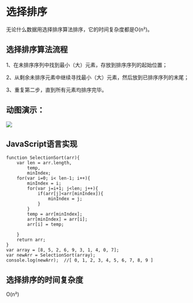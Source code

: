 # 选择排序

无论什么数据用选择排序算法排序，它的时间复杂度都是O(n²)。



## 选择排序算法流程

1、在未排序序列中找到最小（大）元素，存放到排序序列的起始位置；

2、从剩余未排序元素中继续寻找最小（大）元素，然后放到已排序序列的末尾；

3、重复第二步，直到所有元素均排序完毕。

## 动图演示：

![](https://sort.hust.cc/res/selectionSort.gif)


## JavaScript语言实现
	function SelectionSort(arr){
		var len = arr.length,
			temp,
			minIndex;
		for(var i=0; i< len-1; i++){
			minIndex = i;
			for(var j=i+1; j<len; j++){
				if(arr[j]<arr[minIndex]){
					minIndex = j;
				}
			}
			temp = arr[minIndex];
			arr[minIndex] = arr[i];
			arr[i] = temp;
	
		}
		return arr;
	}
	var array = [8, 5, 2, 6, 9, 3, 1, 4, 0, 7];
	var newArr = SelectionSort(array);
	console.log(newArr);  //[ 0, 1, 2, 3, 4, 5, 6, 7, 8, 9 ]

## 选择排序的时间复杂度

O(n²)